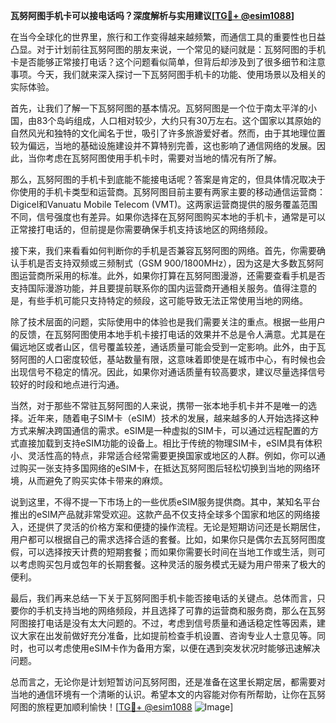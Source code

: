 **瓦努阿图手机卡可以接电话吗？深度解析与实用建议[[TG💪+ @esim1088](https://t.me/s/esim1088)]**

在当今全球化的世界里，旅行和工作变得越来越频繁，而通信工具的重要性也日益凸显。对于计划前往瓦努阿图的朋友来说，一个常见的疑问就是：瓦努阿图的手机卡是否能够正常接打电话？这个问题看似简单，但背后却涉及到了很多细节和注意事项。今天，我们就来深入探讨一下瓦努阿图手机卡的功能、使用场景以及相关的实际体验。

首先，让我们了解一下瓦努阿图的基本情况。瓦努阿图是一个位于南太平洋的小国，由83个岛屿组成，人口相对较少，大约只有30万左右。这个国家以其原始的自然风光和独特的文化闻名于世，吸引了许多旅游爱好者。然而，由于其地理位置较为偏远，当地的基础设施建设并不算特别完善，这也影响了通信网络的发展。因此，当你考虑在瓦努阿图使用手机卡时，需要对当地的情况有所了解。

那么，瓦努阿图的手机卡到底能不能接电话呢？答案是肯定的，但具体情况取决于你使用的手机卡类型和运营商。瓦努阿图目前主要有两家主要的移动通信运营商：Digicel和Vanuatu Mobile Telecom (VMT)。这两家运营商提供的服务覆盖范围不同，信号强度也有差异。如果你选择在瓦努阿图购买本地的手机卡，通常是可以正常接打电话的，但前提是你需要确保手机支持该地区的网络频段。

接下来，我们来看看如何判断你的手机是否兼容瓦努阿图的网络。首先，你需要确认手机是否支持双频或三频制式（GSM 900/1800MHz），因为这是大多数瓦努阿图运营商所采用的标准。此外，如果你打算在瓦努阿图漫游，还需要查看手机是否支持国际漫游功能，并且要提前联系你的国内运营商开通相关服务。值得注意的是，有些手机可能只支持特定的频段，这可能导致无法正常使用当地的网络。

除了技术层面的问题，实际使用中的体验也是我们需要关注的重点。根据一些用户的反馈，在瓦努阿图使用本地手机卡接打电话的效果并不总是令人满意。尤其是在偏远地区或者山区，信号覆盖较差，通话质量可能会受到一定影响。此外，由于瓦努阿图的人口密度较低，基站数量有限，这意味着即使是在城市中心，有时候也会出现信号不稳定的情况。因此，如果你对通话质量有较高要求，建议尽量选择信号较好的时段和地点进行沟通。

当然，对于那些不常驻瓦努阿图的人来说，携带一张本地手机卡并不是唯一的选择。近年来，随着电子SIM卡（eSIM）技术的发展，越来越多的人开始选择这种方式来解决跨国通信的需求。eSIM是一种虚拟的SIM卡，可以通过远程配置的方式直接加载到支持eSIM功能的设备上。相比于传统的物理SIM卡，eSIM具有体积小、灵活性高的特点，非常适合经常需要更换国家或地区的人群。例如，你可以通过购买一张支持多国网络的eSIM卡，在抵达瓦努阿图后轻松切换到当地的网络环境，从而避免了购买实体卡带来的麻烦。

说到这里，不得不提一下市场上的一些优质eSIM服务提供商。其中，某知名平台推出的eSIM产品就非常受欢迎。这款产品不仅支持全球多个国家和地区的网络接入，还提供了灵活的价格方案和便捷的操作流程。无论是短期访问还是长期居住，用户都可以根据自己的需求选择合适的套餐。比如，如果你只是偶尔去瓦努阿图度假，可以选择按天计费的短期套餐；而如果你需要长时间在当地工作或生活，则可以考虑购买包月或包年的长期套餐。这种灵活的服务模式无疑为用户带来了极大的便利。

最后，我们再来总结一下关于瓦努阿图手机卡能否接电话的关键点。总体而言，只要你的手机支持当地的网络频段，并且选择了可靠的运营商和服务商，那么在瓦努阿图接打电话是没有太大问题的。不过，考虑到信号质量和通话稳定性等因素，建议大家在出发前做好充分准备，比如提前检查手机设置、咨询专业人士意见等。同时，也可以考虑使用eSIM卡作为备用方案，以便在遇到突发状况时能够迅速解决问题。

总而言之，无论你是计划短暂访问瓦努阿图，还是准备在这里长期定居，都需要对当地的通信环境有一个清晰的认识。希望本文的内容能对你有所帮助，让你在瓦努阿图的旅程更加顺利愉快！[[TG💪+ @esim1088](https://t.me/s/esim1088) ![Image](https://i.postimg.cc/4NQfJmqS/Snipaste-2025-05-13-00-14-12.png)]